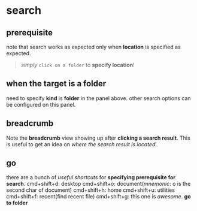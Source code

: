# search
## **prerequisite**
note that search works as expected only when **location** is specified as expected.
> *simply* `click on a folder` to **specify location**!

## when the target is a folder
need to specify **kind** is **folder** in the panel above.
other search options can be configured on this panel.

## breadcrumb
Note the **breadcrumb** view showing up after **clicking a search result**. This is useful to get an idea on
*where the search result is located*.

## go
there are a bunch of *useful shortcuts* for **specifying prerequisite for search**.
cmd+shift+d: desktop
cmd+shift+o: document(*mnemonic*: o is the second char of document)
cmd+shift+h: home
cmd+shift+u: utilities
cmd+shift+f: recent(find recent file)
cmd+shift+g: this one is *awesome*. **go to folder**
